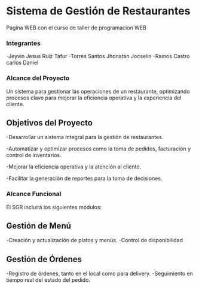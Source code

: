 # Sistema de Gestión de Restaurantes
Pagina WEB con el curso de taller de programacion WEB

### Integrantes

-Jeyvin Jesus Ruiz Tafur
-Torres Santos Jhonatan Jocselin
-Ramos Castro carlos Daniel

### Alcance del Proyecto
Un sistema para gestionar las operaciones de un restaurante, optimizando procesos clave para mejorar la eficiencia operativa y la experiencia del cliente.

## Objetivos del Proyecto

-Desarrollar un sistema integral para la gestión de restaurantes.

-Automatizar y optimizar procesos como la toma de pedidos, facturación y control de inventarios.

-Mejorar la eficiencia operativa y la atención al cliente.

-Facilitar la generación de reportes para la toma de decisiones.

### Alcance Funcional

El SGR incluirá los siguientes módulos:

## Gestión de Menú

-Creación y actualización de platos y menús.
-Control de disponibilidad 

## Gestión de Órdenes

-Registro de órdenes, tanto en el local como para delivery.
-Seguimiento en tiempo real del estado del pedido.
